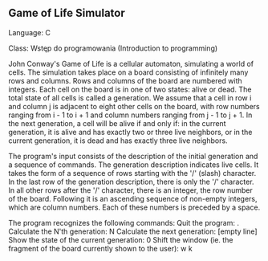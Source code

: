 ## Game of Life Simulator

Language: C

Class: Wstęp do programowania (Introduction to programming)

John Conway's Game of Life is a cellular automaton, simulating a world of cells. The simulation takes place on a board consisting of infinitely many rows and columns. Rows and columns of the board are numbered with integers. Each cell on the board is in one of two states: alive or dead. The total state of all cells is called a generation. We assume that a cell in row i and column j is adjacent to eight other cells on the board, with row numbers ranging from i - 1 to i + 1 and column numbers ranging from j - 1 to j + 1. In the next generation, a cell will be alive if and only if: in the current generation, it is alive and has exactly two or three live neighbors, or in the current generation, it is dead and has exactly three live neighbors.

The program's input consists of the description of the initial generation and a sequence of commands. The generation description indicates live cells. It takes the form of a sequence of rows starting with the '/' (slash) character. In the last row of the generation description, there is only the '/' character. In all other rows after the '/' character, there is an integer, the row number of the board. Following it is an ascending sequence of non-empty integers, which are column numbers. Each of these numbers is preceded by a space. 

The program recognizes the following commands:
Quit the program: .
Calculate the N'th generation: N
Calculate the next generation: [empty line]
Show the state of the current generation: 0
Shift the window (ie. the fragment of the board currently shown to the user): w k
